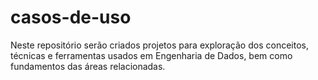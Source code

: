# casos-de-uso
Neste repositório serão criados projetos para exploração dos conceitos, técnicas e ferramentas usados em Engenharia de Dados, bem como fundamentos das áreas relacionadas.
